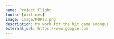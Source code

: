 ```yaml
---
name: Project Flight
tools: [Airlines]
image: image/PORT3.png
description: My work for the hit game amongus
external_url: https://www.google.com
---
```

